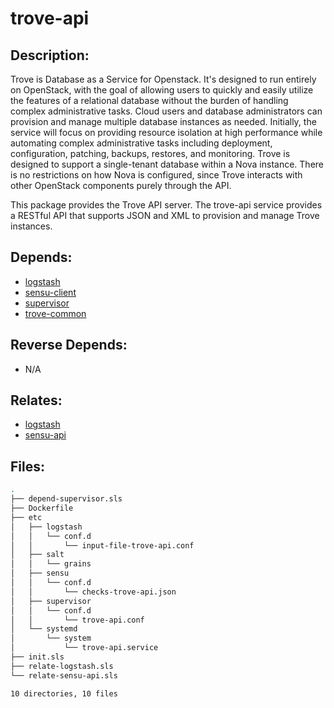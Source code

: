 # trove-api

## Description:

Trove is Database as a Service for Openstack. It's designed to run entirely on OpenStack, with the goal of allowing users to quickly and easily utilize the features of a relational database without the burden of handling complex administrative tasks. Cloud users and database administrators can provision and manage multiple database instances as needed. Initially, the service will focus on providing resource isolation at high performance while automating complex administrative tasks including deployment, configuration, patching, backups, restores, and monitoring. Trove is designed to support a single-tenant database within a Nova instance. There is no restrictions on how Nova is configured, since Trove interacts with other OpenStack components purely through the API.

This package provides the Trove API server. The trove-api service provides a RESTful API that supports JSON and XML to provision and manage Trove instances.

## Depends:

  -  [logstash](/salt/logstash)
  -  [sensu-client](/salt/sensu-client)
  -  [supervisor](/salt/supervisor)
  -  [trove-common](/salt/trove-common)

## Reverse Depends:

  -  N/A

## Relates:

  -  [logstash](/salt/logstash)
  -  [sensu-api](/salt/sensu-api)

## Files:

```bash
.
├── depend-supervisor.sls
├── Dockerfile
├── etc
│   ├── logstash
│   │   └── conf.d
│   │       └── input-file-trove-api.conf
│   ├── salt
│   │   └── grains
│   ├── sensu
│   │   └── conf.d
│   │       └── checks-trove-api.json
│   ├── supervisor
│   │   └── conf.d
│   │       └── trove-api.conf
│   └── systemd
│       └── system
│           └── trove-api.service
├── init.sls
├── relate-logstash.sls
└── relate-sensu-api.sls

10 directories, 10 files
```
